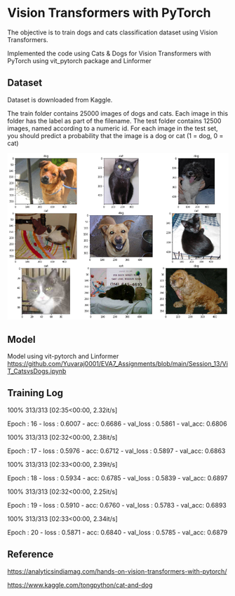 # Vision Transformers with PyTorch

The objective is to train dogs and cats classification dataset using Vision Transformers. 

 Implemented the code using Cats & Dogs for Vision Transformers with PyTorch using vit_pytorch package and Linformer

## Dataset

Dataset is downloaded from Kaggle. 

The train folder contains 25000 images of dogs and cats. Each image in this folder has the label as part of the filename. The test folder contains 12500 images, named according to a numeric id. For each image in the test set, you should predict a probability that the image is a dog or cat (1 = dog, 0 = cat)

![alt_text](https://github.com/Yuvaraj0001/EVA7_Assignments/blob/main/Session_13/Images/sample.png)

## Model

Model using vit-pytorch and Linformer https://github.com/Yuvaraj0001/EVA7_Assignments/blob/main/Session_13/ViT_CatsvsDogs.ipynb 

## Training Log

100%
313/313 [02:35<00:00, 2.32it/s]

Epoch : 16 - loss : 0.6007 - acc: 0.6686 - val_loss : 0.5861 - val_acc: 0.6806

100%
313/313 [02:32<00:00, 2.38it/s]

Epoch : 17 - loss : 0.5976 - acc: 0.6712 - val_loss : 0.5897 - val_acc: 0.6863

100%
313/313 [02:33<00:00, 2.39it/s]

Epoch : 18 - loss : 0.5934 - acc: 0.6785 - val_loss : 0.5839 - val_acc: 0.6897

100%
313/313 [02:32<00:00, 2.25it/s]

Epoch : 19 - loss : 0.5910 - acc: 0.6760 - val_loss : 0.5783 - val_acc: 0.6893

100%
313/313 [02:33<00:00, 2.34it/s]

Epoch : 20 - loss : 0.5871 - acc: 0.6840 - val_loss : 0.5785 - val_acc: 0.6879

## Reference

https://analyticsindiamag.com/hands-on-vision-transformers-with-pytorch/

https://www.kaggle.com/tongpython/cat-and-dog
